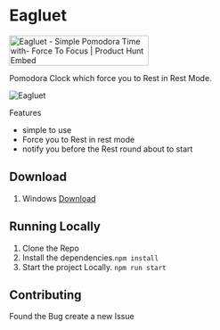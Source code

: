 # Eagluet
<a href="https://www.producthunt.com/posts/eagluet?utm_source=badge-featured&utm_medium=badge&utm_souce=badge-eagluet" target="_blank"><img src="https://api.producthunt.com/widgets/embed-image/v1/featured.svg?post_id=204635&theme=light" alt="Eagluet - Simple Pomodora Time with- Force To Focus | Product Hunt Embed" style="width: 250px; height: 54px;" width="250px" height="54px" /></a>

Pomodora Clock which force you to Rest in Rest Mode.

![Eagluet](https://res.cloudinary.com/atnak/image/upload/v1591102778/homescreen_udwdgd.png)


Features

- simple to use
- Force you to Rest in rest mode
- notify you before the Rest round about to start

## Download

1. Windows [Download](https://github.com/surajrathod/eagluet/releases/download/v0.1.2/eagluet-0.1.2.Setup.exe)

## Running Locally
1. Clone the Repo
2. Install the dependencies.`npm install`
3. Start the project Locally. `npm run start`
   
## Contributing

Found the Bug create a new Issue


